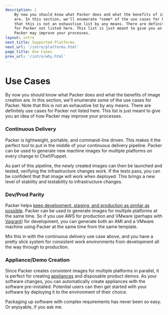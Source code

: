 ```yaml
---
description: |
    By now you should know what Packer does and what the benefits of image creation
    are. In this section, we'll enumerate *some* of the use cases for Packer. Note
    that this is not an exhaustive list by any means. There are definitely use cases
    for Packer not listed here. This list is just meant to give you an idea of how
    Packer may improve your processes.
layout: intro
next_title: Supported Platforms
next_url: '/intro/platforms.html'
page_title: Use Cases
prev_url: '/intro/why.html'
...
```


# Use Cases

By now you should know what Packer does and what the benefits of image creation
are. In this section, we'll enumerate *some* of the use cases for Packer. Note
that this is not an exhaustive list by any means. There are definitely use cases
for Packer not listed here. This list is just meant to give you an idea of how
Packer may improve your processes.

### Continuous Delivery

Packer is lightweight, portable, and command-line driven. This makes it the
perfect tool to put in the middle of your continuous delivery pipeline. Packer
can be used to generate new machine images for multiple platforms on every
change to Chef/Puppet.

As part of this pipeline, the newly created images can then be launched and
tested, verifying the infrastructure changes work. If the tests pass, you can be
confident that that image will work when deployed. This brings a new level of
stability and testability to infrastructure changes.

### Dev/Prod Parity

Packer helps [keep development, staging, and production as similar as
possible](http://www.12factor.net/dev-prod-parity). Packer can be used to
generate images for multiple platforms at the same time. So if you use AWS for
production and VMware (perhaps with [Vagrant](https://www.vagrantup.com)) for
development, you can generate both an AMI and a VMware machine using Packer at
the same time from the same template.

Mix this in with the continuous delivery use case above, and you have a pretty
slick system for consistent work environments from development all the way
through to production.

### Appliance/Demo Creation

Since Packer creates consistent images for multiple platforms in parallel, it is
perfect for creating
[appliances](https://en.wikipedia.org/wiki/Software_appliance) and disposable
product demos. As your software changes, you can automatically create appliances
with the software pre-installed. Potential users can then get started with your
software by deploying it to the environment of their choice.

Packaging up software with complex requirements has never been so easy. Or
enjoyable, if you ask me.
